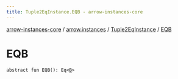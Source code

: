 ```yaml
---
title: Tuple2EqInstance.EQB - arrow-instances-core
---
```


[arrow-instances-core](../../index.html) / [arrow.instances](../index.html) / [Tuple2EqInstance](index.html) / [EQB](./-e-q-b.html)

# EQB

`abstract fun EQB(): Eq<`[`B`](index.html#B)`>`